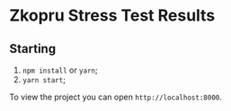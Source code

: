 # Zkopru Stress Test Results

## Starting

1. `npm install` or `yarn`;
2. `yarn start`;

To view the project you can open `http://localhost:8000`.

